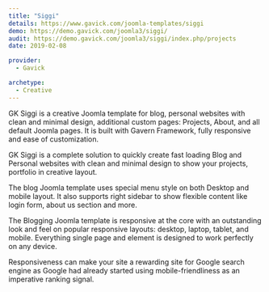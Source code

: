 ```yaml
---
title: "Siggi"
details: https://www.gavick.com/joomla-templates/siggi
demo: https://demo.gavick.com/joomla3/siggi/
audit: https://demo.gavick.com/joomla3/siggi/index.php/projects
date: 2019-02-08

provider:
  - Gavick

archetype:
  - Creative
---
```


GK Siggi is a creative Joomla template for blog, personal websites with clean and minimal design, additional custom pages: Projects, About, and all default Joomla pages. It is built with Gavern Framework, fully responsive and ease of customization.

GK Siggi is a complete solution to quickly create fast loading Blog and Personal websites with clean and minimal design to show your projects, portfolio in creative layout.

The blog Joomla template uses special menu style on both Desktop and mobile layout. It also supports right sidebar to show flexible content like login form, about us section and more.

The Blogging Joomla template is responsive at the core with an outstanding look and feel on popular responsive layouts: desktop, laptop, tablet, and mobile. Everything single page and element is designed to work perfectly on any device.

Responsiveness can make your site a rewarding site for Google search engine as Google had already started using mobile-friendliness as an imperative ranking signal.
